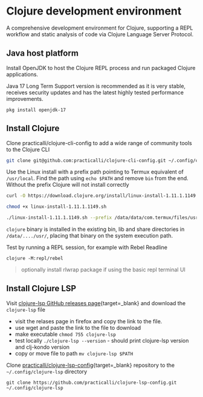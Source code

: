 # Clojure development environment

A comprehensive development environment for Clojure, supporting a REPL workflow and static analysis of code via Clojure Language Server Protocol.


## Java host platform

Install OpenJDK to host the Clojure REPL process and run packaged Clojure applications.

Java 17 Long Term Support version is recommended as it is very stable, receives security updates and has the latest highly tested performance improvements.

```
pkg install openjdk-17
```


## Install Clojure

Clone practicalli/clojure-cli-config to add a wide range of community tools to the Clojure CLI

```bash
git clone git@github.com:practicalli/clojure-cli-config.git ~/.config/clojure
```


Use the Linux install with a prefix path pointing to Termux equivalent of `/usr/local`.  Find the path using `echo $PATH` and remove `bin` from the end.  Without the prefix Clojure will not install correctly

```bash
curl -O https://download.clojure.org/install/linux-install-1.11.1.1149.sh

chmod +x linux-install-1.11.1.1149.sh

./linux-install-1.11.1.1149.sh --prefix /data/data/com.termux/files/usr/
```

`clojure` binary is installed in the existing bin, lib and share directories in `/data/..../usr/`, placing that binary on the system execution path.

Test by running a REPL session, for example with Rebel Readline

```
clojure -M:repl/rebel
```

> optionally install rlwrap package if using the basic repl terminal UI


## Install Clojure LSP

Visit [clojure-lsp GitHub releases page](https://github.com/clojure-lsp/clojure-lsp/releases){target=_blank} and download the `clojure-lsp` file

- visit the relases page in firefox and copy the link to the file.
- use wget and paste the link to the file to download
- make executable `chmod 755 clojure-lsp`
- test locally `./clojure-lsp --version` - should print clojure-lsp version and clj-kondo version
- copy or move file to path `mv clojure-lsp $PATH`

Clone [practicalli/clojure-lsp-config](https://github.com/practicalli/clojure-lsp-config){target=_blank} repository to the `~/.config/clojure-lsp` directory

```shell
git clone https://github.com/practicalli/clojure-lsp-config.git ~/.config/clojure-lsp
```
